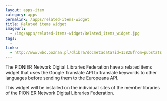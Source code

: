 ```yaml
---
layout: apps-item
category: apps
permalink: /apps/related-items-widget
title: Related items widget
imageurl:
  - /img/apps/related-items-widget/Related_items_widget.jpg
tags:
  - 
links:
  - http://www.wbc.poznan.pl/dlibra/docmetadata?id=1382&from=pubstats
---
```


The PIONIER Network Digital Libraries Federation have a related items widget that uses the Google Translate API to translate keywords to other languages before sending them to the Europeana API.

This widget will be installed on the individual sites of the member libraries of the PIONIER Network Digital Libraries Federation.
